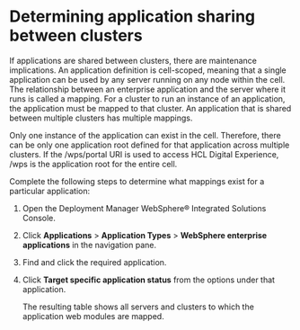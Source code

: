 # Determining application sharing between clusters

If applications are shared between clusters, there are maintenance implications. An application definition is cell-scoped, meaning that a single application can be used by any server running on any node within the cell. The relationship between an enterprise application and the server where it runs is called a mapping. For a cluster to run an instance of an application, the application must be mapped to that cluster. An application that is shared between multiple clusters has multiple mappings.

Only one instance of the application can exist in the cell. Therefore, there can be only one application root defined for that application across multiple clusters. If the /wps/portal URI is used to access HCL Digital Experience, /wps is the application root for the entire cell.

Complete the following steps to determine what mappings exist for a particular application:

1.  Open the Deployment Manager WebSphere® Integrated Solutions Console.

2.  Click **Applications** \> **Application Types** \> **WebSphere enterprise applications** in the navigation pane.

3.  Find and click the required application.

4.  Click **Target specific application status** from the options under that application.

    The resulting table shows all servers and clusters to which the application web modules are mapped.



